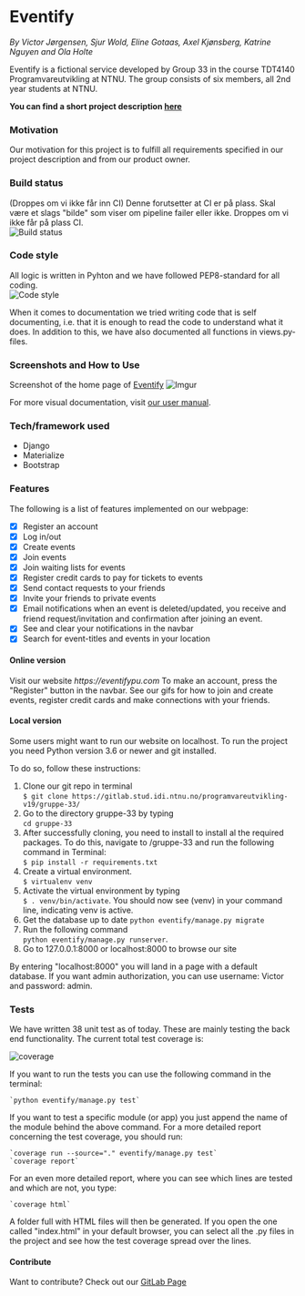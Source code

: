 # Eventify  
_By Victor Jørgensen, Sjur Wold, Eline Gotaas, Axel Kjønsberg, Katrine Nguyen and Ola Holte_

Eventify is a fictional service developed by Group 33 in the course TDT4140 Programvareutvikling at NTNU.
The group consists of six members, all 2nd year students at NTNU.



**You can find a short project description [here]()**  

  
### Motivation  
Our motivation for this project is to fulfill all requirements specified in our project description and from our product owner. 

### Build status
(Droppes om vi ikke får inn CI)
Denne forutsetter at CI er på plass. Skal være et slags "bilde" som viser om pipeline failer eller ikke. Droppes om vi ikke får på plass CI.  
![Build status](https://camo.githubusercontent.com/fa00b92302c0b97620b5a33bded99e3c09436479/68747470733a2f2f7472617669732d63692e6f72672f616b6173686e696d6172652f666f636f2e7376673f6272616e63683d6d6173746572)

### Code style    
All logic is written in Pyhton and we have followed PEP8-standard for all coding.  
![Code style](https://camo.githubusercontent.com/d0f65430681b67b7104f6130ada8c098ec5f66ba/68747470733a2f2f696d672e736869656c64732e696f2f62616467652f636f64652532307374796c652d7374616e646172642d627269676874677265656e2e7376673f7374796c653d666c6174)

When it comes to documentation we tried writing code that is self documenting, i.e. that it is enough to read the code to understand what it does. In addition to this, we have also documented all functions in views.py-files.

### Screenshots and How to Use
Screenshot of the home page of [Eventify](https://eventufypu.com)
![Imgur](https://i.imgur.com/5IF32S2.jpg)

For more visual documentation, visit [our user manual](https://gitlab.stud.idi.ntnu.no/programvareutvikling-v19/gruppe-33/wikis/%23Vedlikeholdsplan/Brukermanual).

### Tech/framework used  
- Django
- Materialize
- Bootstrap

### Features  
The following is a list of features implemented on our webpage:
* [x] Register an account
* [x] Log in/out
* [x] Create events
* [x] Join events
* [x] Join waiting lists for events
* [x] Register credit cards to pay for tickets to events
* [x] Send contact requests to your friends
* [x] Invite your friends to private events
* [x] Email notifications when an event is deleted/updated, you receive and friend request/invitation and confirmation after joining an event.
* [x] See and clear your notifications in the navbar
* [x] Search for event-titles and events in your location

#### Online version  
Visit our website _https://eventifypu.com_
To make an account, press the "Register" button in the navbar.
See our gifs for how to join and create events, register credit cards and make connections with your friends.

#### Local version  
Some users might want to run our website on localhost. To run the project you need Python version 3.6 or newer and git installed. 

To do so, follow these instructions:
1. Clone our git repo in terminal  
   `$ git clone https://gitlab.stud.idi.ntnu.no/programvareutvikling-v19/gruppe-33/`
2. Go to the directory gruppe-33 by typing   
`cd gruppe-33`
3. After successfully cloning, you need to install to install al the required packages.
To do this, navigate to /gruppe-33 and run the following  command in Terminal:  
    `$ pip install -r requirements.txt`
4. Create a virtual environment.  
    `$ virtualenv venv`
5. Activate the virtual environment by typing   
`$ . venv/bin/activate`. 
You should now see (venv) in your command line, indicating venv is active.
6. Get the database up to date
     `python eventify/manage.py migrate`
7. Run the following command  
    `python eventify/manage.py runserver`. 
8. Go to 127.0.0.1:8000 or localhost:8000 to browse our site

By entering "localhost:8000" you will land in a page with a default database. If you want admin authorization, you can use username: Victor and password: admin. 

    
### Tests
We have written 38 unit test as of today. These are mainly testing the back end functionality. The current total test coverage is:

![coverage](https://gitlab.com/gitlab-org/gitlab-ce/badges/master/coverage.svg?job=coverage)

If you want to run the tests you can use the following command in the terminal:
 
    `python eventify/manage.py test`

If you want to test a specific module (or app) you just append the name of the module behind the above command. For a more detailed report concerning the test coverage, you should run:
    
    `coverage run --source="." eventify/manage.py test`
    `coverage report`

For an even more detailed report, where you can see which lines are tested and which are not, you type:
    
    `coverage html`

A folder full with HTML files will then be generated. If you open the one called "index.html" in your default browser, you can select all the .py files in the project and see how the test coverage spread over the lines.

#### Contribute
Want to contribute? Check out our [GitLab Page](https://gitlab.stud.idi.ntnu.no/programvareutvikling-v19/gruppe-33/wikis/%23Vedlikeholdsplan/Rutiner-for-evolusjon-og-endring)





